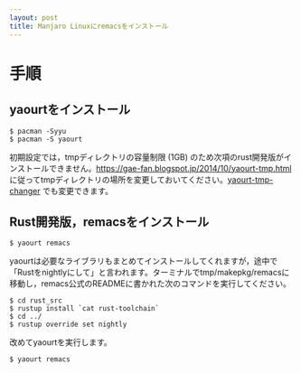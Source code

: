 ```yaml
---
layout: post
title: Manjaro Linuxにremacsをインストール
---
```


# 手順

## yaourtをインストール

    $ pacman -Syyu
    $ pacman -S yaourt

初期設定では，tmpディレクトリの容量制限 (1GB) のため次項のrust開発版がインストールできません。<https://gae-fan.blogspot.jp/2014/10/yaourt-tmp.html> に従ってtmpディレクトリの場所を変更しておいてください。[yaourt-tmp-changer](https://github.com/jamcha-aa/yaourt-tmp-changer) でも変更できます。

## Rust開発版，remacsをインストール

    $ yaourt remacs

yaourtは必要なライブラリもまとめてインストールしてくれますが，途中で「Rustをnightlyにして」と言われます。ターミナルでtmp/makepkg/remacsに移動し，remacs公式のREADMEに書かれた次のコマンドを実行してください。

    $ cd rust_src
    $ rustup install `cat rust-toolchain`
    $ cd ../
    $ rustup override set nightly

改めてyaourtを実行します。

    $ yaourt remacs